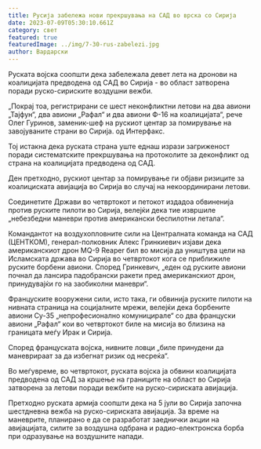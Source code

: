 ```yaml
---
title: Русија забележа нови прекршувања на САД во врска со Сирија
date: 2023-07-09T05:30:10.661Z
category: свет
featured: true
featuredImage: ../img/7-30-rus-zabelezi.jpg
author: Вардарски
---
```

Руската војска соопшти дека забележала девет лета на дронови на коалицијата предводена од САД во Сирија - во област затворена поради руско-сириските воздушни вежби.

„Покрај тоа, регистрирани се шест неконфликтни летови на два авиони „Тајфун“, два авиони „Рафал“ и два авиони Ф-16 на коалицијата“, рече Олег Гуринов, заменик-шеф на рускиот центар за помирување на завојуваните страни во Сирија. од Интерфакс.

Тој истакна дека руската страна уште еднаш изрази загриженост поради систематските прекршувања на протоколите за деконфликт од страна на коалицијата предводена од САД.

Ден претходно, рускиот центар за помирување ги објави ризиците за коалициската авијација во Сирија во случај на некоординирани летови.

Соединетите Држави во четвртокот и петокот издадоа обвиненија против руските пилоти во Сирија, велејќи дека тие извршиле „небезбедни маневри против американски беспилотни летала“.

Командантот на воздухопловните сили на Централната команда на САД (ЦЕНТКОМ), генерал-полковник Алекс Гринкиевич изјави дека американскиот дрон MQ-9 Reaper бил во мисија да уништува цели на Исламската држава во Сирија во четвртокот кога се приближиле руските борбени авиони. Според Гринкевич, „еден од руските авиони почнал да лансира падобрански ракети пред американскиот дрон, принудувајќи го на заобиколни маневри“.

Француските вооружени сили, исто така, ги обвинија руските пилоти на нивната страница на социјалните мрежи, велејќи дека борбените авиони Су-35 „непрофесионално комуницирале“ со два француски авиони „Рафал“ кои во четвртокот биле на мисија во близина на границата меѓу Ирак и Сирија.

Според француската војска, нивните ловци „биле принудени да маневрираат за да избегнат ризик од несреќа“.

Во меѓувреме, во четвртокот, руската војска ја обвини коалицијата предводена од САД за кршење на границите на област во Сирија затворена за летови поради вежбите на руско-сириската авијација.

Претходно руската армија соопшти дека на 5 јули во Сирија започна шестдневна вежба на руско-сириската авијација. За време на маневрите, планирано е да се разработат заеднички акции на авијацијата, силите за воздушна одбрана и радио-електронска борба при одразување на воздушните напади.
